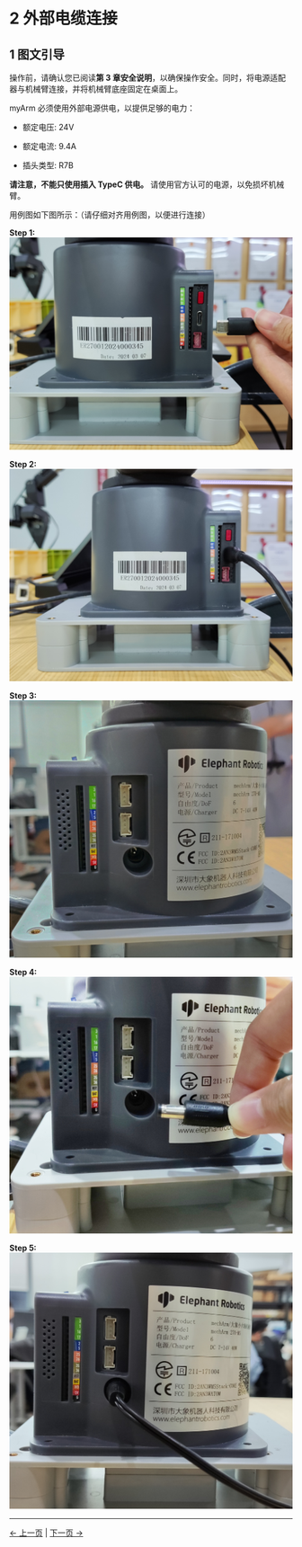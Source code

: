 # 2 外部电缆连接

## 1 图文引导

操作前，请确认您已阅读**第 3 章安全说明**，以确保操作安全。同时，将电源适配器与机械臂连接，并将机械臂底座固定在桌面上。

myArm 必须使用外部电源供电，以提供足够的电力：

- 额定电压: 24V

- 额定电流: 9.4A

- 插头类型: R7B

  <!-- ![image-20220620175457856](../../../resources/3-BasicSettings/4-FirstTimeInstallation/4.3%20-PowerOnDetectionGuide/R7B.png) -->

**请注意，不能只使用插入 TypeC 供电。** 请使用官方认可的电源，以免损坏机械臂。

用例图如下图所示：（请仔细对齐用例图，以便进行连接）

**Step 1:**
![alt text](../../../resources/3-BasicSettings/4-FirstTimeInstallation/4.3-PowerOnDetectionGuide/Left1.jpg)

**Step 2:**
![alt text](../../../resources/3-BasicSettings/4-FirstTimeInstallation/4.3-PowerOnDetectionGuide/Left2.jpg)

**Step 3:**
![alt text](../../../resources/3-BasicSettings/4-FirstTimeInstallation/4.3-PowerOnDetectionGuide/Right.jpg)

**Step 4:**
![alt text](../../../resources/3-BasicSettings/4-FirstTimeInstallation/4.3-PowerOnDetectionGuide/Right2.jpg)

**Step 5:**
![alt text](../../../resources/3-BasicSettings/4-FirstTimeInstallation/4.3-PowerOnDetectionGuide/Right3.jpg)

<!-- **Step 1:**<br>
<img  src="../../../resources/3-BasicSettings/4-FirstTimeInstallation/4.3%20-PowerOnDetectionGuide/connect/急停安装1.jpg" width="500" />
<br/>

**Step 2:**<br>
<img  src="../../../resources/3-BasicSettings/4-FirstTimeInstallation/4.3%20-PowerOnDetectionGuide/connect/急停安装2.jpg" width="500" />
<br/>

**Step 3:**<br>
<img  src="../../../resources/3-BasicSettings/4-FirstTimeInstallation/4.3%20-PowerOnDetectionGuide/connect/急停安装3.jpg" width="500" />
<br/>

**Step 4:**<br>
<img  src="../../../resources/3-BasicSettings/4-FirstTimeInstallation/4.3%20-PowerOnDetectionGuide/connect/电源安装1.jpg" width="500" />
<br/>

**Step 5:**<br>
<img  src="../../../resources/3-BasicSettings/4-FirstTimeInstallation/4.3%20-PowerOnDetectionGuide/connect/电源安装2.jpg" width="500" />
<br/>

**Step 6:**<br>
<img  src="../../../resources/3-BasicSettings/4-FirstTimeInstallation/4.3%20-PowerOnDetectionGuide/connect/电源安装3.jpg" width="500" />
<br/> -->

---

[← 上一页](1_StructuralInstallation.md) | [下一页 →](3_PowerOnStatusDisplay.md)
